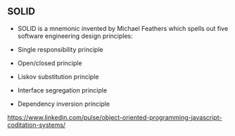 ## SOLID

- SOLID is a mnemonic invented by Michael Feathers which spells out five software engineering design principles:

- Single responsibility principle
- Open/closed principle
- Liskov substitution principle
- Interface segregation principle
- Dependency inversion principle

https://www.linkedin.com/pulse/object-oriented-programming-javascript-coditation-systems/